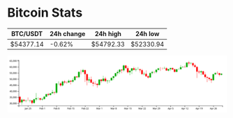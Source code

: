 # Bitcoin Stats

BTC/USDT|24h change|24h high|24h low|
|---|---|---|---|
|$54377.14|-0.62%|$54792.33|$52330.94|

<img src="./chart.svg">
